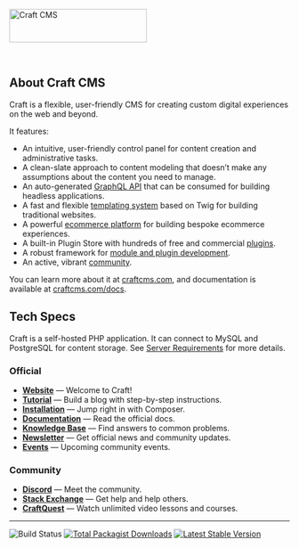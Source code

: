 <a href="https://craftcms.com/" rel="noopener" target="_blank"><img width="247" height="60" src="https://craftcms.com/craftcms.svg" alt="Craft CMS"></a>

<br>

## About Craft CMS

Craft is a flexible, user-friendly CMS for creating custom digital experiences on the web and beyond.

It features:

- An intuitive, user-friendly control panel for content creation and administrative tasks.
- A clean-slate approach to content modeling that doesn’t make any assumptions about the content you need to manage.
- An auto-generated [GraphQL API](https://craftcms.com/docs/3.x/graphql.html) that can be consumed for building headless applications.
- A fast and flexible [templating system](https://craftcms.com/docs/3.x/dev/twig-primer.html) based on Twig for building traditional websites.
- A powerful [ecommerce platform](https://craftcms.com/commerce) for building bespoke ecommerce experiences.
- A built-in Plugin Store with hundreds of free and commercial [plugins](https://plugins.craftcms.com/).
- A robust framework for [module and plugin development](https://craftcms.com/docs/3.x/extend/).
- An active, vibrant [community](https://craftcms.com/community).

You can learn more about it at [craftcms.com](https://craftcms.com), and documentation is available at [craftcms.com/docs](https://craftcms.com/docs/3.x/).

## Tech Specs

Craft is a self-hosted PHP application. It can connect to MySQL and PostgreSQL for content storage. See [Server Requirements](https://craftcms.com/docs/3.x/requirements.html) for more details.

### Official

- **[Website](https://craftcms.com)** — Welcome to Craft!
- **[Tutorial](https://craftcms.com/docs/getting-started-tutorial/)** — Build a blog with step-by-step instructions.
- **[Installation](https://craftcms.com/docs/5.x/install.html)** — Jump right in with Composer.
- **[Documentation](https://craftcms.com/docs/)** — Read the official docs.
- **[Knowledge Base](https://craftcms.com/knowledge-base)** — Find answers to common problems.
- **[Newsletter](https://craftcms.com/newsletter/subscribe)** — Get official news and community updates.
- **[Events](https://craftcms.com/events)** — Upcoming community events.

### Community

- **[Discord](https://craftcms.com/discord)** — Meet the community.
- **[Stack Exchange](http://craftcms.stackexchange.com/)** — Get help and help others.
- **[CraftQuest](https://craftquest.io/)** — Watch unlimited video lessons and courses.

---

<p>
<img src="https://github.com/craftcms/cms/workflows/ci/badge.svg?branch=main" alt="Build Status">
<a href="https://packagist.org/packages/craftcms/cms"><img src="https://img.shields.io/packagist/dt/craftcms/cms.svg?label=downloads" alt="Total Packagist Downloads"></a>
<a href="https://github.com/craftcms/cms/releases"><img src="https://img.shields.io/github/tag/craftcms/cms.svg?label=stable" alt="Latest Stable Version"></a>
</p>
